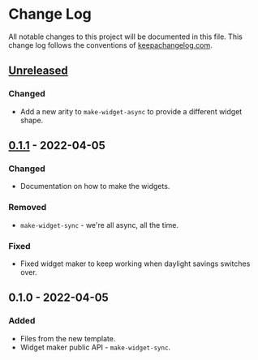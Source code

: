 # Change Log
All notable changes to this project will be documented in this file. This change log follows the conventions of [keepachangelog.com](http://keepachangelog.com/).

## [Unreleased]
### Changed
- Add a new arity to `make-widget-async` to provide a different widget shape.

## [0.1.1] - 2022-04-05
### Changed
- Documentation on how to make the widgets.

### Removed
- `make-widget-sync` - we're all async, all the time.

### Fixed
- Fixed widget maker to keep working when daylight savings switches over.

## 0.1.0 - 2022-04-05
### Added
- Files from the new template.
- Widget maker public API - `make-widget-sync`.

[Unreleased]: https://sourcehost.site/your-name/clojure-api/compare/0.1.1...HEAD
[0.1.1]: https://sourcehost.site/your-name/clojure-api/compare/0.1.0...0.1.1
